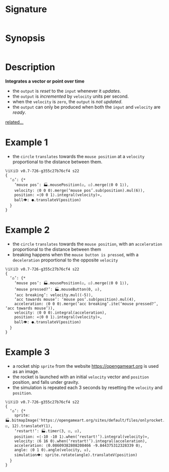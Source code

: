 # Signature
```vikid-signature
```

# Synopsis
```vikid-synopsis
```

# Description
__Integrates a vector or point over time__
 - the `output` is _reset_ to the `input` whenever it _updates_.
 - the `output` is _incremented_ by `velocity` units per second.
 - when the `velocity` is `zero`, the `output` is _not updated_.
 - the `output` can only be produced when both the `input` and `velocity` are _ready_.

[related...](https://en.wikipedia.org/wiki/Velocity)

# Example 1
- the `circle` `translates` towards the `mouse position` at a `velocity` proportional to the distance between them.

```vikid-script
𝕍i𝕂i𝔻 v0.7-726-g355c27b76cf4 s22
{ 
  ‘⌂’: {* 
    ‘mouse pos’: 🏭.mousePosition(☑, ☑).merge(⟨0 0 1⟩),
    velocity: ⟨0 0 0⟩.merge(‘mouse pos’.sub(position).mul(6)),
    position: «⟨0 0 1⟩.integral(velocity)»,
    ball👁: ●.translateV(position)
  }
}
```

# Example 2
- the `circle` `translates` towards the `mouse position`, with an `acceleration` proportional to the distance between them
- breaking happens when the `mouse button is pressed`, with a `deceleration` proportional to the opposite `velocity`

```vikid-script
𝕍i𝕂i𝔻 v0.7-726-g355c27b76cf4 s22
{ 
  ‘⌂’: {* 
    ‘mouse pos’: 🏭.mousePosition(☑, ☑).merge(⟨0 0 1⟩),
    ‘mouse pressed?’: 🏭.mouseButton(0, ☑),
    ‘acc breaking’: velocity.mul((-5)),
    ‘acc towards mouse’: ‘mouse pos’.sub(position).mul(4),
    acceleration: ⟨0 0 0⟩.merge(‘acc breaking’.ite(‘mouse pressed?’, ‘acc towards mouse’)),
    velocity: ⟨0 0 0⟩.integral(acceleration),
    position: «⟨0 0 1⟩.integral(velocity)»,
    ball👁: ●.translateV(position)
  }
}
```


# Example 3
- a rocket ship `sprite` from the website https://opengameart.org is used as an image.
- the rocket is launched with an initial `velocity` vector and `position` position, and falls under gravity.
- the simulation is repeated each 3 seconds by resetting the `velocity` and `position`.

```vikid-script
𝕍i𝕂i𝔻 v0.7-726-g355c27b76cf4 s22
{ 
  ‘⌂’: {* 
    sprite: 🏭.bitmapImage('https://opengameart.org/sites/default/files/onlyrocket.svg', ☑, 12).translateY(1),
    ‘restart!’: 🏭.timer(3, ☑, ☑),
    position: «⟨-10 -10 1⟩.when(‘restart!’).integral(velocity)»,
    velocity: ⟨6 16 0⟩.when(‘restart!’).integral(acceleration),
    acceleration: ⟨0.08609382808208466 -9.844375312328339 0⟩,
    angle: ⟨0 1 0⟩.angle(velocity, ☒),
    simulation👁: sprite.rotate(angle).translateV(position)
  }
}
```

